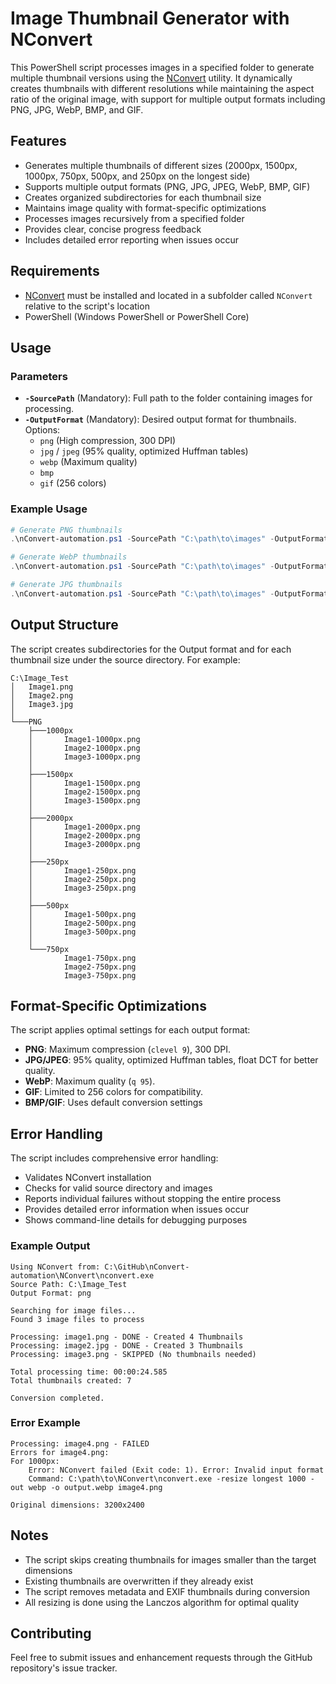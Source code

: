 # Image Thumbnail Generator with NConvert

This PowerShell script processes images in a specified folder to generate multiple thumbnail versions using the [NConvert](https://www.xnview.com/en/nconvert/) utility. It dynamically creates thumbnails with different resolutions while maintaining the aspect ratio of the original image, with support for multiple output formats including PNG, JPG, WebP, BMP, and GIF.

## Features
- Generates multiple thumbnails of different sizes (2000px, 1500px, 1000px, 750px, 500px, and 250px on the longest side)
- Supports multiple output formats (PNG, JPG, JPEG, WebP, BMP, GIF)
- Creates organized subdirectories for each thumbnail size
- Maintains image quality with format-specific optimizations
- Processes images recursively from a specified folder
- Provides clear, concise progress feedback
- Includes detailed error reporting when issues occur

## Requirements
- [NConvert](https://www.xnview.com/en/nconvert/) must be installed and located in a subfolder called `NConvert` relative to the script's location
- PowerShell (Windows PowerShell or PowerShell Core)

## Usage

### Parameters
- **`-SourcePath`** (Mandatory): Full path to the folder containing images for processing.
- **`-OutputFormat`** (Mandatory): Desired output format for thumbnails. Options:
  - `png` (High compression, 300 DPI)
  - `jpg` / `jpeg` (95% quality, optimized Huffman tables)
  - `webp` (Maximum quality)
  - `bmp`
  - `gif` (256 colors)

### Example Usage

```powershell
# Generate PNG thumbnails
.\nConvert-automation.ps1 -SourcePath "C:\path\to\images" -OutputFormat "png"

# Generate WebP thumbnails
.\nConvert-automation.ps1 -SourcePath "C:\path\to\images" -OutputFormat "webp"

# Generate JPG thumbnails
.\nConvert-automation.ps1 -SourcePath "C:\path\to\images" -OutputFormat "jpg"
```

## Output Structure

The script creates subdirectories for the Output format and for each thumbnail size under the source directory. For example:
```
C:\Image_Test
│   Image1.png
│   Image2.png
│   Image3.jpg
│
└───PNG
    ├───1000px
    │       Image1-1000px.png
    │       Image2-1000px.png
    │       Image3-1000px.png
    │
    ├───1500px
    │       Image1-1500px.png
    │       Image2-1500px.png
    │       Image3-1500px.png
    │
    ├───2000px
    │       Image1-2000px.png
    │       Image2-2000px.png
    │       Image3-2000px.png
    │
    ├───250px
    │       Image1-250px.png
    │       Image2-250px.png
    │       Image3-250px.png
    │
    ├───500px
    │       Image1-500px.png
    │       Image2-500px.png
    │       Image3-500px.png
    │
    └───750px
            Image1-750px.png
            Image2-750px.png
            Image3-750px.png
```

## Format-Specific Optimizations

The script applies optimal settings for each output format:
- **PNG**: Maximum compression (`clevel 9`), 300 DPI.
- **JPG/JPEG**: 95% quality, optimized Huffman tables, float DCT for better quality.
- **WebP**: Maximum quality (`q 95`).
- **GIF**: Limited to 256 colors for compatibility.
- **BMP/GIF**: Uses default conversion settings

## Error Handling

The script includes comprehensive error handling:
- Validates NConvert installation
- Checks for valid source directory and images
- Reports individual failures without stopping the entire process
- Provides detailed error information when issues occur
- Shows command-line details for debugging purposes

### Example Output

```
Using NConvert from: C:\GitHub\nConvert-automation\NConvert\nconvert.exe
Source Path: C:\Image_Test
Output Format: png

Searching for image files...
Found 3 image files to process

Processing: image1.png - DONE - Created 4 Thumbnails
Processing: image2.jpg - DONE - Created 3 Thumbnails
Processing: image3.png - SKIPPED (No thumbnails needed)

Total processing time: 00:00:24.585
Total thumbnails created: 7

Conversion completed.
```

### Error Example

```
Processing: image4.png - FAILED
Errors for image4.png:
For 1000px:
    Error: NConvert failed (Exit code: 1). Error: Invalid input format
    Command: C:\path\to\NConvert\nconvert.exe -resize longest 1000 -out webp -o output.webp image4.png

Original dimensions: 3200x2400
```

## Notes
- The script skips creating thumbnails for images smaller than the target dimensions
- Existing thumbnails are overwritten if they already exist
- The script removes metadata and EXIF thumbnails during conversion
- All resizing is done using the Lanczos algorithm for optimal quality

## Contributing
Feel free to submit issues and enhancement requests through the GitHub repository's issue tracker.